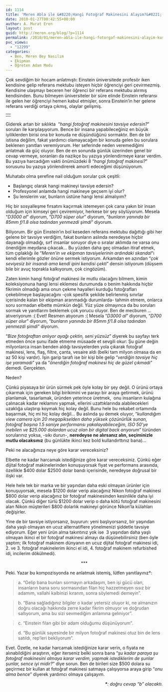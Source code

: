 ```yaml
---
id: 1114
title: 'Meren Abla ile &#8220;Hangi Fotoğraf Makinesini Alayım?&#8221; Kuşağı'
date: 2010-01-27T00:42:55+00:00
author: A. Murat Eren
layout: post
guid: http://meren.org/blog/?p=1114
permalink: /2010/01/meren-abla-ile-hangi-fotorgaf-makinesini-alayim-kusagi/
pvc_views:
  - "12299"
categories:
  - Ben, Meren Bey Nasılım
  - Ekipman
  - Öğreten Adam Modu
---
```

Çok sevdiğim bir hocam anlatmıştı: Einstein üniversitede profesör iken kendisine gelip referans mektubu isteyen hiçbir öğrenciyi geri çevirmezmiş. Kendisine ulaşmayı beceren her öğrenci bir referans mektubu alırmış kendisinden. Bunu bilmeyen üniversiteler bir süre elinde Einstein referansı ile gelen her öğrenciyi hemen kabul etmişler, sonra Einstein&#8217;in her gelene referans verdiği ortaya çıkmış, olaylar gelişmiş.

<table border="0" width="100%">
  <tr>
    <td align="center">
      <img title="Arpat ile Meren French Quarter'da tartışırken, 85mm panorama" src="http://lh4.ggpht.com/_x7Afx6WcB1c/S19ZcL1UOjI/AAAAAAAAHwA/lUpUMClUjNo/arpat-meren.jpg" alt="" />
    </td>
  </tr>
</table>

Giderek artan bir sıklıkta  &#8220;_hangi fotoğraf makinesini tavsiye edersin?_&#8221; soruları ile karşılaşıyorum. Bence bir insana yapabileceğiniz en büyük iyiliklerden birisi ona bir konuda ne düşündüğünü sormaktır. Ben de bir istisna değilim, fakat yardımcı olamayacağım bir konuda gelen bu sorulara beklenen yanıtları veremiyorum. Her seferinde neden veremediğimi anlatmak da güç oluyor. Ben de en sonunda günlük üzerinden genel bir cevap vermeye, soranları da nazikçe bu yazıya yönlendirmeye karar verdim. Bu yazıya harcadığım vakti önümüzdeki 8 &#8220;_hangi fotoğraf makinesi?_&#8221; sorusunu bu yazıya yönlendirerek amorti edeceğimi düşünüyorum.

Muhatabı olma şerefine nail olduğum sorular çok çeşitli:

  * Başlangıç olarak hangi makineyi tavsiye edersin?
  * Profesyonel anlamda hangi makineye geçsem iyi olur?
  * Şu lenslerim var, bunların üstüne hangi lensi almalıyım?

Hiç bir sosyalleşme fırsatını kaçırmak istemeyen çok cana yakın bir insan olduğum için kimseyi geri çeviremiyor, herkese bir şey söylüyorum. Mesela &#8220;_D3000 al_&#8221; diyorum, &#8220;_D700 süper olur_&#8221; diyorum, &#8220;_bunların yanında bir 85mm f/1.8 olsa tadından yenmezdi şimdi_&#8221; diyorum.

Biliyorum. Bir gün Einstein&#8217;ın bol keseden referans mektubu dağıttığı gibi her gelene bir tavsiye verdiğim, fakat bunların aslında neredeyse hiçbir dayanağı olmadığı, sırf insanlar soruyor diye o sıralar aklımda ne varsa onu önerdiğim meydana çıkacak&#8230; Bu yüzden daha geç olmadan itiraf etmek, tüm çıplaklığı ile &#8220;_Meren&#8217;in ve ekipman tavsiyelerinin ardındaki skandal_&#8220;ı kendi ellerimle gözler önüne sermek istiyorum. Arkamdan en azından &#8220;_çok seviyesiz bir insandı ama kendi ipini kendisi çekti_&#8221; densin istiyorum (düşsem bile bir avuç toprakla kalkıyorum, çok cingözüm).

Zaten kimin hangi fotoğraf makinesi ile mutlu olacağını bilmem, kimin koleksiyonuna hangi lensi eklemesi durumunda o benim hakkında hiçbir fikrimin olmadığı ama onun çekme hayalleri kurduğu fotoğrafları çekebilmeye başlayacağını -çok spesifik şekilde belirlenmiş sınırlar içerisinde kalan bir ekipman aranmadığı durumlarda- tahmin etmem, onlarca soru sormadan elbette mümkün değil. Yüz yüze olmayınca da bu soruları sormak ve yanıtlarını beklemek çok yorucu oluyor. Ben de mecburen &#8230; atıveriyorum :( Evet! Resmen atıyorum :( Mesela &#8220;_D3000 al_&#8221; diyorum, &#8220;_D700 süper olur_&#8221; diyorum, &#8220;_bunların yanında bir 85mm f/1.8 olsa tadından yenmezdi şimdi_&#8221; diyorum.

&#8220;_Bize fotoğraftan anlıyor ayağı çektin, seni yüzsüz_&#8221; diyerek bu sayfayı terk etmeden önce şunu ifade etmeme müsaade et sevgili okur: Şu güne değin milyonlarca insan benden aldığı tavsiyelerden yola çıkarak fotoğraf makinesi, lens, flaş, filtre, çanta, vesaire aldı (belki tam milyon olmasa da en az 50 kişi vardır). İşin garip tarafı ise bir kişi bile gelip &#8220;_verdiğin tavsiye hiç işe yaramadı_&#8221; ya da &#8220;_önerdiğin fotoğraf makinesi hiç de güzel çıkmadı_&#8221; demedi. Gerçekten.

Neden?

Çünkü piyasaya bir ürün sürmek pek öyle kolay bir şey değil. O ürünü ortaya çıkarmak için gereken bilgi birikimini ve parayı bir araya getirmek, ürünü planlamak, tasarlamak, üründen yeterince üretmek,  onu insanların kulağına çalınacak kadar reklamını yapmak, ellerini uzattıklarında alabilecekleri uzaklığa ulaştırıp koymak hiç kolay değil. Bunu hele bu rekabet ortamında başarmak, hiç mi hiç kolay değil&#8230; Bu aslında şu demek oluyor, &#8220;_kullandığım view camera için 20 megapikselden daha yüksek çözünürlük sunan, fotoğraf başına 1.5 saniye performansı yakalayabileceğim, ISO 50&#8217;ye inebilen ve $25.000 dolardan ucuz olan bir digital back arıyorum_&#8221; türünden sorularınız yoksa, -sıkı durun-, **neredeyse ne alırsanız alın, seçiminizle mutlu olacaksınız** (bu günlükte ikinci kez bold kullandırttınız bana)&#8230;

Peki ne alacağınıza neye göre karar vereceksiniz?

Elbette ne kadar harcamak istediğinize göre karar vereceksiniz. Çünkü eğer dijital fotoğraf makinelerinden konuşuyorsak fiyat ve performans arasında, özellikle $400 dolar $2500 dolar bandı içerisinde, neredeyse doğrusal bir ilişki var.

Hele hele tek bir marka ve bir yaşından daha eski olmayan ürünler için konuşuyorsak, mesela $1200 dolar verip alacağınız Nikon fotoğraf makinesi $800 dolar verip alacağınız bir fotoğraf makinesinden kesinlikle daha iyi olacak. Çünkü diğer türlü $1200 dolar verip o daha kötü fotoğraf makinesini alan Nikon müşterileri $800 dolarlık makineyi görünce Nikon&#8217;la külahları değişirler.

Yine de bir tavsiye istiyorsanız, buyurun: yeni başlıyorsanız, bir yaşından daha yaşlı olmayan en ucuz alternatiflere yönelmenizi şiddetle tavsiye ediyorum. Eğer yeni ürün alma takıntınız yok ise  3 yaşından daha yaşlı olmayan ikinci el bir fotoğraf makinesi almayı da düşünebilirsiniz (ben öyle yaptım; ilk fotoğraf makinem dünyanın en ucuz dijital fotoğraf makinesi idi, 2. ve 3. fotoğraf makinelerim ikinci el idi, 4. fotoğraf makinem refurbished idi, incilerim dökülmedi).

<p style="text-align: center;">
  ***
</p>

Peki. Yazar bu kompozisyonda ne anlatmak istemiş, lütfen yanıtlayınız*:

> a. &#8220;Gelip bana bunları sormayın arkadaşım, ben işi gücü olan, insanların bana soru sormasından filan hiç hazzetmeyen ıssız bir adamım, vallahi kalbinizi kırarım, sonra söylemedi demeyin&#8221;.
  
> b. &#8220;Bana sağladığınız bilgiler o kadar yetersiz oluyor ki, ne almanızın doğru olacağı hakkında zerre kadar fikrim olmuyor ve doğrudan sallıyorum, ama bu sizi sevmediğim anlamına gelmiyor&#8221;.
  
> c. &#8220;Einstein filan gibi bir adam olduğumu düşünüyorum&#8221;.
  
> d. &#8220;Bu günlük sayesinde bir milyon fotoğraf makinesi otuz bin de lens satıldı, rep&#8217;leri bekliyorum&#8221;.

Evet. Özetle, ne kadar harcamak istediğinize karar verin, o fiyata ne alınabildiğini araştırın, eğer iterseniz belki sonra bana &#8220;_şu kadar paraya şu fotoğraf makinesini almaya karar verdim, yapmak istediklerim de şunlar şunlar, sence iyi midir?_&#8221; diye sorun. Ben de birileri size $500 dolara su geçirmez bir kullan at fotoğraf makinesi satmaya çalışıyorsa araya girip &#8220;_onu alma bence_&#8221; diyerek yardımcı olmaya çalışayım.

<p style="text-align: right;">
  <em><strong>*</strong>: doğru cevap &#8220;b&#8221; olacaktı.</em>
</p>